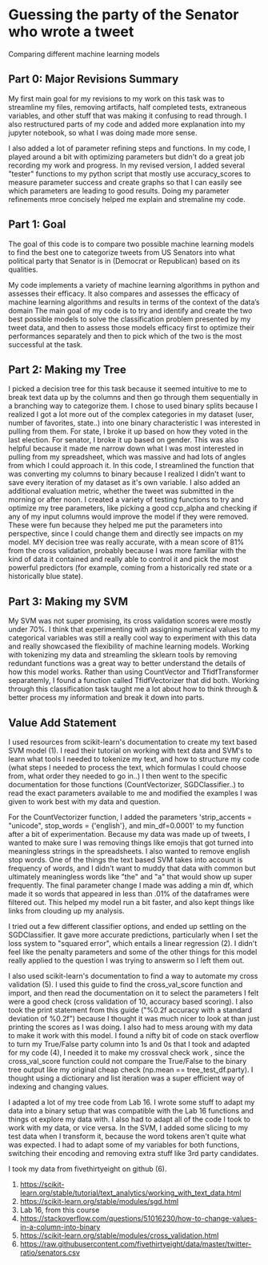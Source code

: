 # Guessing the party of the Senator who wrote a tweet
Comparing different machine learning models 
 
## Part 0: Major Revisions Summary

My first main goal for my revisions to my work on this task was to streamline my files, removing artifacts, half completed tests, extraneous variables, and other stuff that was making it confusing to read through. I also restructured parts of my code and added more explanation into my jupyter notebook, so what I was doing made more sense. 

I also added a lot of parameter refining steps and functions. In my code, I played around a bit with optimizing parameters but didn't do a great job recording my work and progress. In my revised version, I added several "tester" functions to my python script that mostly use accuracy\_scores to measure parameter success and create graphs so that I can easily see which parameters are leading to good results. Doing my parameter refinements mroe concisely helped me explain and stremaline my code. 

## Part 1: Goal
The goal of this code is to compare two possible machine learning models to find the best one to categorize tweets from US Senators into what political party that Senator is in (Democrat or Republican) based on its qualities.

My code implements a variety of machine learning algorithms in python and assesses their efficacy. It also compares and assesses the efficacy of machine learning algorithms and results in terms of the context of the data’s domain The main goal of my code is to try and identify and create the two best possible models to solve the classification problem presented by my tweet data, and then to assess those models efficacy first to optimize their performances separately and then to pick which of the two is the most successful at the task.  

## Part 2: Making my Tree

I picked a decision tree for this task because it seemed intuitive to me to break text data up by the columns and then go through them sequentially in a branching way to categorize them. I chose to used binary splits because I realized I got a lot more out of the complex categories in my dataset (user, number of favorites, state..) into one binary characteristic I was interested in pulling from them. For state, I broke it up based on how they voted in the last election. For senator, I broke it up based on gender. This was also helpful because it made me narrow down what I was most interested in pulling from my spreadsheet, which was massive and had lots of angles from which I could approach it. In this code, I streamlined the function that was converting my columns to binary because I realized I didn't want to save every iteration of my dataset as it's own variable. I also added an additional evaluation metric, whether the tweet was submitted in the morning or after noon. 
I created a variety of testing functions to try and optimize my tree parameters, like picking a good ccp\_alpha and checking if any of my input columns would improve the model if they were removed. These were fun because they helped me put the parameters into perspective, since I could change them and directly see impacts on my model. 
MY decision tree was really accurate, with a mean score of 81% from the cross validation, probably because I was more familiar with the kind of data it contained and really able to control it and pick the most powerful predictors (for example, coming from a historically red state or a historically blue state). 

## Part 3: Making my SVM
My SVM was not super promising, its cross validation scores were mostly under 70%. I think that experimenting with assigning numerical values to my categorical variables was still a really cool way to experiment with this data and really showcased the flexibility of machine learning models. Working with tokenizing my data and streamling the sklearn tools by removing redundant functions was a great way to better understand the details of how this model works. Rather than using CountVector and TfidfTransformer separatemly, I found a function called TfidfVectorizer that did both. 
Working through this classification task taught me a lot about how to think through & better process my information and break it down into parts.  
 
 ## Value Add Statement

I used resources from scikit-learn's documentation to create my text based SVM model (1). 
I read their  tutorial on working with text data and SVM's to learn what tools I needed to tokenize 
my text, and how to structure my code (what steps I needed to process the text, which formulas
I could choose from, what order they needed to go in..) 
I then went to the specific documentation for those functions (CountVectorizer, SGDClassifier..) 
to read the exact parameters available to me and modified the examples I was given to work best 
with my data and question. 

For the CountVectorizer function, I added the parameters 'strip_accents = "unicode", stop_words = 
{'english'}, and min_df=0.0001' to my function after a bit of experimentation. Because my data
was made up of tweets, I wanted to make sure I was removing things like emojis that got turned
into meaningless strings in the spreadsheets. I also wanted to remove english stop words. One
of the things the text based SVM takes into account is frequency of words, and I didn't want to 
muddy that data with common but ultimately meaningless words like "the" and "a" that would show
up super frequently. The final parameter change I made was adding a min df, which made it so words 
that appeared in less than .01% of the dataframes were filtered out. This helped my model run a bit 
faster, and also kept things like links from clouding up my analysis. 

I tried out a few different classifier options, and ended up settling on the SGDClassifier. It gave
more accurate predictions, particularly when I set the loss system to "squared error", which entails
a linear regression (2). I didn't feel like the penalty parameters and some of the other things 
for this model really applied to the question I was trying to answerm so I left them out.

I also used scikit-learn's documentation to find a way to automate my cross validation (5). I used
this guide to find the cross_val_score function and import, and then read the documentation on it
to select the parameters I felt were a good check (cross validation of 10, accuracy based scoring).
I also took the print statement from this guide ("%0.2f accuracy with a standard deviation of 
%0.2f") because I thought it was much nicer to look at than just printing the scores as I was doing.
I also had to mess aroung with my data to make it work with this model. I found a nifty bit of code 
on stack overflow to turn my True/False party column into 1s and 0s that I took and adapted for my 
code (4), I needed it to make my crossval check work , since the cross_val_score function could not 
compare the True/False to the binary tree output like my original cheap check (np.mean == 
tree_test_df.party). I thought using a dictionary and list iteration was a super efficient way
of indexing and changing values.


I adapted a lot of my tree code from Lab 16. I wrote some stuff to adapt my data into a binary setup
that was compatible with the Lab 16 functions and things ot explore my data with. I also had to 
adapt all of the code I took to work with my data, or vice versa. In the SVM, I added some slicing
to my test data when I transform it, because the word tokens aren't quite what was expected. I had
to adapt some of my variables for both functions, switching their encoding and removing extra 
stuff like 3rd party candidates. 

I took my data from fivethirtyeight on github (6).

1. https://scikit-learn.org/stable/tutorial/text_analytics/working_with_text_data.html
2. https://scikit-learn.org/stable/modules/sgd.html
3. Lab 16, from this course
4. https://stackoverflow.com/questions/51016230/how-to-change-values-in-a-column-into-binary
5. https://scikit-learn.org/stable/modules/cross_validation.html 
6. https://raw.githubusercontent.com/fivethirtyeight/data/master/twitter-ratio/senators.csv

